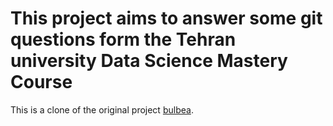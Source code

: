 # This project aims to answer some git questions form the Tehran university Data Science Mastery Course

This is a clone of the original project [bulbea](https://github.com/achillesrasquinha/bulbea).
